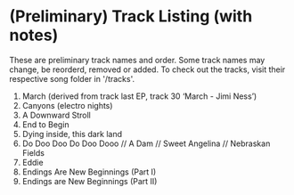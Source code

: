# (Preliminary) Track Listing (with notes)

These are preliminary track names and order. Some track names may change, be reorderd, removed or added. To check out the tracks, visit their respective song folder in '/tracks'.

1. March (derived from track last EP, track 30 ‘March - Jimi Ness’)
2. Canyons (electro nights)
3. A Downward Stroll
4. End to Begin
5. Dying inside, this dark land
6. Do Doo Doo Do Doo Dooo // A Dam  // Sweet Angelina // Nebraskan Fields
7. Eddie
8. Endings Are New Beginnings (Part I)
9. Endings are New Beginnings (Part II)